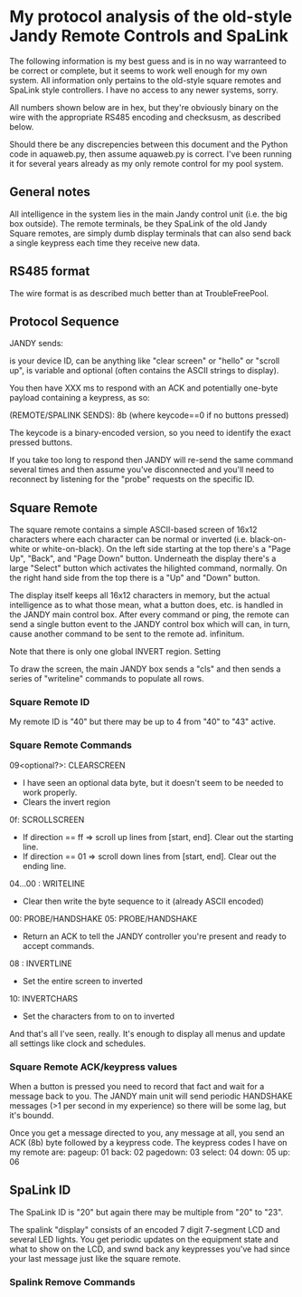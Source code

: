 # My protocol analysis of the old-style Jandy Remote Controls and SpaLink
The following information is my best guess and is in no way warranteed to be
correct or complete, but it seems to work well enough for my own system.
All information only pertains to the old-style square remotes and SpaLink
style controllers.  I have no access to any newer systems, sorry.

All numbers shown below are in hex, but they're obviously binary on the
wire with the appropriate RS485 encoding and checksusm, as described below.

Should there be any discrepencies between this document and the Python
code in aquaweb.py, then assume aquaweb.py is correct.  I've been running
it for several years already as my only remote control for my pool system.

## General notes
All intelligence in the system lies in the main Jandy control unit (i.e.
the big box outside).  The remote terminals, be they SpaLink of the old
Jandy Square remotes, are simply dumb display terminals that can also send
back a single keypress each time they receive new data.

## RS485 format
The wire format is as described much better than at TroubleFreePool.

## Protocol Sequence
JANDY sends: <id><command><data><checksum>

<id> is your device ID, <command> can be anything like "clear screen" or 
"hello" or "scroll up", <data> is variable and optional (often contains
the ASCII strings to display).

You then have XXX ms to respond with an ACK and potentially one-byte payload
containing a keypress, as so:

(REMOTE/SPALINK SENDS): 8b<keycode> (where keycode==0 if no buttons pressed)

The keycode is a binary-encoded version, so you need to identify the exact
pressed buttons.

If you take too long to respond then JANDY will re-send the same command
several times and then assume you've disconnected and you'll need to reconnect
by listening for the "probe" requests on the specific ID.

## Square Remote
The square remote contains a simple
ASCII-based screen of 16x12 characters where each character can be normal
or inverted (i.e. black-on-white or white-on-black).  On the left side
starting at the top there's a "Page Up", "Back", and "Page Down" button.
Underneath the display there's a large "Select" button which activates
the hilighted command, normally.  On the right hand side from the top there
is a "Up" and "Down" button.

The display itself keeps all 16x12 characters in memory, but the actual
intelligence as to what those mean, what a button does, etc. is handled
in the JANDY main control box.  After every command or ping, the remote can
send a single button event to the JANDY control box which will can, in
turn, cause another command to be sent to the remote ad. infinitum.

Note that there is only one global INVERT region.  Setting 

To draw the screen, the main JANDY box sends a "cls" and then sends a series
of "writeline" commands to populate all rows.

### Square Remote ID
My remote ID is "40" but there may be up to 4 from "40" to "43" active.

### Square Remote Commands
09<optional?>: CLEARSCREEN
* I have seen an optional data byte, but it doesn't seem to be needed to work properly.
* Clears the invert region

0f<start><end><direction>: SCROLLSCREEN
* If direction == ff => scroll up lines from [start, end]. Clear out the starting line.
* If direction == 01 => scroll down lines from [start, end]. Clear out the ending line.

04<line><byte1><byte2>...00 : WRITELINE
* Clear <line> then write the byte sequence to it (already ASCII encoded)

00: PROBE/HANDSHAKE
05: PROBE/HANDSHAKE
* Return an ACK to tell the JANDY controller you're present and ready to accept commands.

08<line> : INVERTLINE
* Set the entire screen <line> to inverted

10<line><startchar><endchar>: INVERTCHARS
* Set the characters from <startchar> to <endchar> on <line> to inverted

And that's all I've seen, really.  It's enough to display all menus and update all
settings like clock and schedules.

### Square Remote ACK/keypress values
When a button is pressed you need to record that fact and wait for a message back
to you.  The JANDY main unit will send periodic HANDSHAKE messages (>1 per second
in my experience) so there will be some lag, but it's boundd.

Once you get a message directed to you, any message at all, you send an ACK (8b)
byte followed by a keypress code.  The keypress codes I have on my remote are:
pageup: 01
back: 02
pagedown: 03
select: 04
down: 05
up: 06

## SpaLink ID
The SpaLink ID is "20" but again there may be multiple from "20" to "23".

The spalink "display" consists of an encoded 7 digit 7-segment LCD and several LED lights.
You get periodic updates on the equipment state and what to show on the LCD, and swnd
back any keypresses you've had since your last message just like the square remote.

### Spalink Remove Commands
